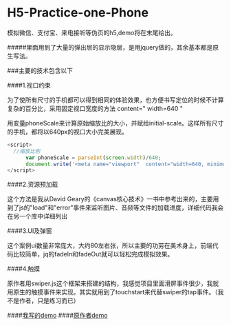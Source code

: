 # H5-Practice-one-Phone
模拟微信、支付宝、来电接听等伪页的h5,demo将在末尾给出。

#####里面用到了大量的弹出层的显示隐层，是用jquery做的，其余基本都是原生写法。

###主要的技术包含以下

####1.视口约束
    
  为了使所有尺寸的手机都可以得到相同的体验效果，也方便书写定位的时候不计算复杂的百分比，采用固定视口宽度的方法 content=" width=640 "
    
  用变量phoneScale来计算原始缩放比的大小，并赋给initial-scale。这样所有尺寸的手机，都将以640px的视口大小完美展现。
  
  ```javascript
<script>
	//缩放比例
		var phoneScale = parseInt(screen.width)/640;
		document.write('<meta name="viewport"  content="width=640, minimum-scale='+ phoneScale + ', maximum-scale= '+phoneScale+', initial-scale= '+phoneScale+', user-scalable=no"/>')
</script>
```

####2.资源预加载
	
  这个方法是我从David Geary的《canvas核心技术》一书中参考出来的，主要用到了js的"load"和"error"事件来监听图片、音频等文件的加载进度，详细代码我会在另一个库中详细列出
	  
####3.UI及弹窗
	
  这个案例ui数量非常庞大，大约80左右张，所以主要的功劳在美术身上，前端代码比较简单，jq的fadeIn和fadeOut就可以轻松完成模拟效果。

####4.触摸
	  
  原作者用swiper.js这个框架来搭建的结构，我感觉项目里面滑屏事件很少，我就用原生的触摸事件来实现。其实就用到了touchstart来代替swiper的tap事件。（我不是作者，只是练习而已）
	  
	  
####[我写的demo](https://herohql521.github.io/H5-Practice-one-Phone/)
####[原作者demo](http://case.valuepr.net/nbh5/index.php)
